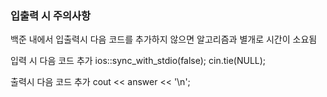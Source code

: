 ### 입출력 시 주의사항
백준 내에서 입출력시 다음 코드를 추가하지 않으면 알고리즘과 별개로 시간이 소요됨

입력 시 다음 코드 추가
ios::sync_with_stdio(false); 
cin.tie(NULL);

출력시 다음 코드 추가
cout << answer << '\n';
